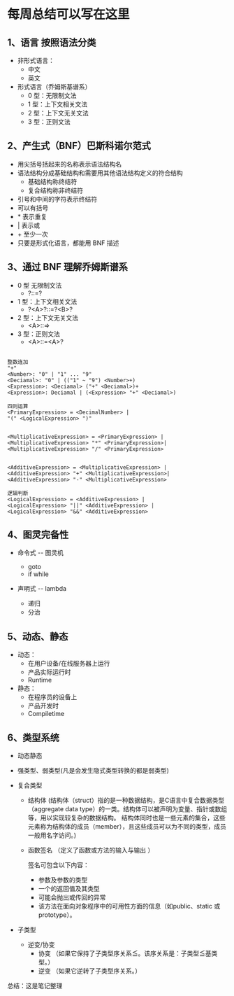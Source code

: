 # 每周总结可以写在这里

## 1、语言 按照语法分类

- 非形式语言：
  - 中文
  - 英文
- 形式语言（乔姆斯基谱系）
  - 0 型：无限制文法
  - 1 型：上下文相关文法
  - 2 型：上下文无关文法
  - 3 型：正则文法

## 2、产生式（BNF）巴斯科诺尔范式

- 用尖括号括起来的名称表示语法结构名
- 语法结构分成基础结构和需要用其他语法结构定义的符合结构
  - 基础结构称终结符
  - 复合结构称非终结符
- 引号和中间的字符表示终结符
- 可以有括号
- \* 表示重复
- | 表示或
- \+ 至少一次
- 只要是形式化语言，都能用 BNF 描述

## 3、通过 BNF 理解乔姆斯谱系

- 0 型 无限制文法
  - ?::=?
- 1 型：上下文相关文法
  - ?<A\>?::=?<B\>?
- 2 型：上下文无关文法
  - <A\>::=>
- 3 型：正则文法
  - <A\>::=<A\>?

```

整数连加
"+"
<Number>: "0" | "1" ... "9"
<Deciamal>: "0" | (("1" ~ "9") <Number>+)
<Expression>: <Deciamal> ("+" <Deciamal>)+
<Expression>: Deciamal | (<Expression> "+" <Deciamal>)

四则运算
<PrimaryExpression> = <DecimalNumber> |
"(" <LogicalExpression> ")"


<MultiplicativeExpression> = <PrimaryExpression> |
<MultiplicativeExpression> "*" <PrimaryExpression>|
<MultiplicativeExpression> "/" <PrimaryExpression>


<AdditiveExpression> = <MultiplicativeExpression> |
<AdditiveExpression> "+" <MultiplicativeExpression>|
<AdditiveExpression> "-" <MultiplicativeExpression>

逻辑判断
<LogicalExpression> = <AdditiveExpression> |
<LogicalExpression> "||" <AdditiveExpression> |
<LogicalExpression> "&&" <AdditiveExpression>

```

## 4、图灵完备性

- 命令式 -- 图灵机
  - goto
  - if while

- 声明式 -- lambda
  - 递归
  - 分治

## 5、动态、静态

- 动态：
  - 在用户设备/在线服务器上运行
  - 产品实际运行时
  - Runtime
- 静态：
  - 在程序员的设备上
  - 产品开发时
  - Compiletime

## 6、类型系统

- 动态静态
- 强类型、弱类型(凡是会发生隐式类型转换的都是弱类型)
- 复合类型
  - 结构体 (结构体（struct）指的是一种数据结构，是C语言中复合数据类型（aggregate data type）的一类。结构体可以被声明为变量、指针或数组等，用以实现较复杂的数据结构。 结构体同时也是一些元素的集合，这些元素称为结构体的成员（member），且这些成员可以为不同的类型，成员一般用名字访问。)
  - 函数签名 （定义了函数或方法的输入与输出 ）

    签名可包含以下内容：
      - 参数及参数的类型
      - 一个的返回值及其类型
      - 可能会抛出或传回的异常
      - 该方法在面向对象程序中的可用性方面的信息（如public、static 或 prototype）。

- 子类型
  - 逆变/协变
    - 协变 （如果它保持了子类型序关系≦。该序关系是：子类型≦基类型。） 
    - 逆变 （如果它逆转了子类型序关系。）


总结：这是笔记整理